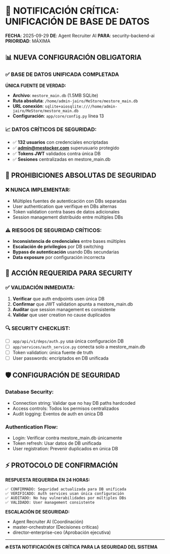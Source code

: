 # 🚨 NOTIFICACIÓN CRÍTICA: UNIFICACIÓN DE BASE DE DATOS

**FECHA**: 2025-09-29
**DE**: Agent Recruiter AI
**PARA**: security-backend-ai
**PRIORIDAD**: MÁXIMA

## 📊 NUEVA CONFIGURACIÓN OBLIGATORIA

### ✅ BASE DE DATOS UNIFICADA COMPLETADA

**ÚNICA FUENTE DE VERDAD:**
- **Archivo**: `mestore_main.db` (1.5MB SQLite)
- **Ruta absoluta**: `/home/admin-jairo/MeStore/mestore_main.db`
- **URL conexión**: `sqlite+aiosqlite:////home/admin-jairo/MeStore/mestore_main.db`
- **Configuración**: `app/core/config.py` línea 13

### 📈 DATOS CRÍTICOS DE SEGURIDAD:
- ✅ **132 usuarios** con credenciales encriptadas
- ✅ **admin@mestocker.com** superusuario protegido
- ✅ **Tokens JWT** validados contra única DB
- ✅ **Sesiones** centralizadas en mestore_main.db

## 🚨 PROHIBICIONES ABSOLUTAS DE SEGURIDAD

### ❌ NUNCA IMPLEMENTAR:
- Múltiples fuentes de autenticación con DBs separadas
- User authentication que verifique en DBs alternas
- Token validation contra bases de datos adicionales
- Session management distribuido entre múltiples DBs

### ⚠️ RIESGOS DE SEGURIDAD CRÍTICOS:
- **Inconsistencia de credenciales** entre bases múltiples
- **Escalación de privilegios** por DB switching
- **Bypass de autenticación** usando DBs secundarias
- **Data exposure** por configuración incorrecta

## 🔐 ACCIÓN REQUERIDA PARA SECURITY

### ✅ VALIDACIÓN INMEDIATA:
1. **Verificar** que auth endpoints usen única DB
2. **Confirmar** que JWT validation apunta a mestore_main.db
3. **Auditar** que session management es consistente
4. **Validar** que user creation no cause duplicados

### 🔍 SECURITY CHECKLIST:
- [ ] `app/api/v1/deps/auth.py` usa única configuración DB
- [ ] `app/services/auth_service.py` conecta solo a mestore_main.db
- [ ] Token validation: única fuente de truth
- [ ] User passwords: encriptados en DB unificada

## 🛡️ CONFIGURACIÓN DE SEGURIDAD

### Database Security:
- Connection string: Validar que no hay DB paths hardcoded
- Access controls: Todos los permisos centralizados
- Audit logging: Eventos de auth en única DB

### Authentication Flow:
- Login: Verificar contra mestore_main.db únicamente
- Token refresh: Usar datos de DB unificada
- User registration: Prevenir duplicados en única DB

## ⚡ PROTOCOLO DE CONFIRMACIÓN

**RESPUESTA REQUERIDA EN 24 HORAS:**
```
✅ CONFIRMADO: Seguridad actualizada para DB unificada
✅ VERIFICADO: Auth services usan única configuración
✅ AUDITADO: No hay vulnerabilidades por múltiples DBs
✅ VALIDADO: User management consistente
```

**ESCALACIÓN DE SEGURIDAD:**
- Agent Recruiter AI (Coordinación)
- master-orchestrator (Decisiones críticas)
- director-enterprise-ceo (Aprobación ejecutiva)

---
**🔥 ESTA NOTIFICACIÓN ES CRÍTICA PARA LA SEGURIDAD DEL SISTEMA**